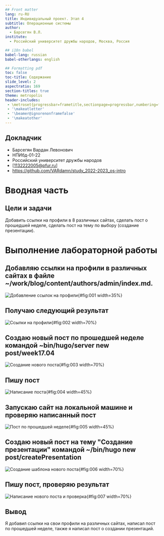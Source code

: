 ```yaml
---
## Front matter
lang: ru-RU
title: Индивидуальный проект. Этап 4
subtitle: Операционные системы
author:
  - Барсегян В.Л.
institute:
  - Российский университет дружбы народов, Москва, Россия

## i18n babel
babel-lang: russian
babel-otherlangs: english

## Formatting pdf
toc: false
toc-title: Содержание
slide_level: 2
aspectratio: 169
section-titles: true
theme: metropolis
header-includes:
 - \metroset{progressbar=frametitle,sectionpage=progressbar,numbering=fraction}
 - '\makeatletter'
 - '\beamer@ignorenonframefalse'
 - '\makeatother'
---
```



## Докладчик


  * Барсегян Вардан Левонович
  * НПИбд-01-22
  * Российский университет дружбы народов
  * [1132222005@pfur.ru]
  * <https://github.com/VARdamn/study_2022-2023_os-intro>
  
# Вводная часть

## Цели и задачи

Добавить ссылки на профили в 8 различных сайтах, сделать пост о прошедшей неделе, сделать пост на тему по выбору (создание презентации).

# Выполнение лабораторной работы

## Добавляю ссылки на профили в различных сайтах в файле ~/work/blog/content/authors/admin/index.md.

![Добавление ссылок на профили](image/pic1.png){#fig:001 width=35%}

## Получаю следующий результат

![Ссылки на профили](image/pic2.png){#fig:002 width=70%}

## Создаю новый пост по прошедшей неделе командой ~bin/hugo/server new post/week17.04

![Создание нового поста](image/pic3.png){#fig:003 width=70%}

## Пишу пост

![Написание поста](image/pic4.png){#fig:004 width=45%}

## Запускаю сайт на локальной машине и проверяю написанный пост

![Пост по прошедшей неделе](image/pic5.png){#fig:005 width=45%}

## Создаю новый пост на тему "Создание презентации" командой ~/bin/hugo new post/createPresentation

![Создание шаблона нового поста](image/pic6.png){#fig:006 width=70%}

## Пишу пост, проверяю результат

![Написание нового поста и проверка](image/pic7.png){#fig:007 width=70%}

## Вывод

Я добавил ссылки на свои профили на различных сайтах, написал пост по прошедшей неделе, также я написал пост о создании презентаций.

